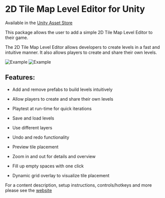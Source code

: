 # 2D Tile Map Level Editor for Unity

Available in the [Unity Asset Store](https://www.assetstore.unity3d.com/en/#!/content/90420)

This package allows the user to add a simple 2D Tile Map Level Editor to their game.  

The 2D Tile Map Level Editor allows developers to create levels in a fast and intuitive manner. It also allows players to create and share their own levels.

![Example](https://github.com/GracesGames/2DTileMapLevelEditor/blob/master/Images/Version_1.1/Platformer%20Preview.png)
![Example](https://github.com/GracesGames/2DTileMapLevelEditor/blob/master/Images/Version_1.1/Sokoban%20Preview.png)

## Features:

* Add and remove prefabs to build levels intuitively
* Allow players to create and share their own levels
* Playtest at run-time for quick iterations

* Save and load levels
* Use different layers
* Undo and redo functionality
* Preview tile placement
* Zoom in and out for details and overview
* Fill up empty spaces with one click
* Dynamic grid overlay to visualize tile placement

For a content description, setup instructions, controls/hotkeys and more please see the [website](https://gracesgames.github.io/2DTileMapLevelEditor/)
